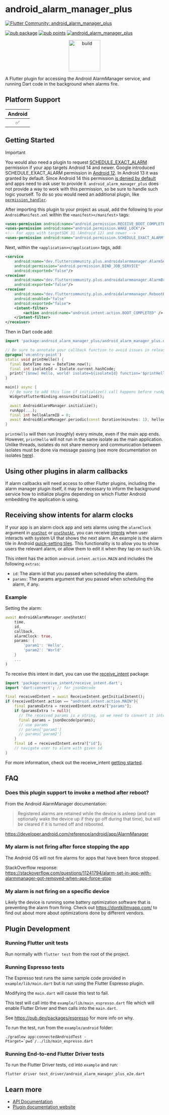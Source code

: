 # android_alarm_manager_plus

[![Flutter Community: android_alarm_manager_plus](https://fluttercommunity.dev/_github/header/android_alarm_manager_plus)](https://github.com/fluttercommunity/community)

[![pub package](https://img.shields.io/pub/v/android_alarm_manager_plus.svg)](https://pub.dev/packages/android_alarm_manager_plus)
[![pub points](https://img.shields.io/pub/points/android_alarm_manager_plus?color=2E8B57&label=pub%20points)](https://pub.dev/packages/android_alarm_manager_plus/score)
[![android_alarm_manager_plus](https://github.com/fluttercommunity/plus_plugins/actions/workflows/android_alarm_manager_plus.yaml/badge.svg)](https://github.com/fluttercommunity/plus_plugins/actions/workflows/android_alarm_manager_plus.yaml)

<div style="text-align: center;"><a href="https://flutter.dev/docs/development/packages-and-plugins/favorites" target="_blank" rel="noreferrer noopener"><img src="../../website/static/img/flutter-favorite-badge.png" width="100" alt="build"></a></div>

A Flutter plugin for accessing the Android AlarmManager service, and running
Dart code in the background when alarms fire.

## Platform Support

| Android |
| :-----: |
|   ✅    |

## Getting Started

> [!IMPORTANT]  
> You would also need a plugin to request [SCHEDULE_EXACT_ALARM](https://developer.android.com/reference/android/Manifest.permission#SCHEDULE_EXACT_ALARM) permission if your app targets Android 14 and newer.
> Google introduced SCHEDULE_EXACT_ALARM permission in [Android 12](https://developer.android.com/about/versions/12/behavior-changes-12#exact-alarm-permission). In Android 13 it was granted by default.
> Since Android 14 this permission [is denied by default](https://developer.android.com/about/versions/14/changes/schedule-exact-alarms) and apps need to ask user to provide it.
> `android_alarm_manager_plus` does not provide a way to work with this permission, so be sure to handle such logic yourself.
> To do so you would need an additional plugin, like [`permission_handler`](https://pub.dev/packages/permission_handler).

After importing this plugin to your project as usual, add the following to your
`AndroidManifest.xml` within the `<manifest></manifest>` tags:

```xml
<uses-permission android:name="android.permission.RECEIVE_BOOT_COMPLETED"/>
<uses-permission android:name="android.permission.WAKE_LOCK"/>
<!-- For apps with targetSDK 31 (Android 12) and newer -->
<uses-permission android:name="android.permission.SCHEDULE_EXACT_ALARM"/>
```

Next, within the `<application></application>` tags, add:

```xml
<service
    android:name="dev.fluttercommunity.plus.androidalarmmanager.AlarmService"
    android:permission="android.permission.BIND_JOB_SERVICE"
    android:exported="false"/>
<receiver
    android:name="dev.fluttercommunity.plus.androidalarmmanager.AlarmBroadcastReceiver"
    android:exported="false"/>
<receiver
    android:name="dev.fluttercommunity.plus.androidalarmmanager.RebootBroadcastReceiver"
    android:enabled="false"
    android:exported="false">
    <intent-filter>
        <action android:name="android.intent.action.BOOT_COMPLETED" />
    </intent-filter>
</receiver>

```

Then in Dart code add:

```dart
import 'package:android_alarm_manager_plus/android_alarm_manager_plus.dart';

// Be sure to annotate your callback function to avoid issues in release mode on Flutter >= 3.3.0
@pragma('vm:entry-point')
static void printHello() {
  final DateTime now = DateTime.now();
  final int isolateId = Isolate.current.hashCode;
  print("[$now] Hello, world! isolate=${isolateId} function='$printHello'");
}

main() async {
  // Be sure to add this line if initialize() call happens before runApp()
  WidgetsFlutterBinding.ensureInitialized();

  await AndroidAlarmManager.initialize();
  runApp(...);
  final int helloAlarmID = 0;
  await AndroidAlarmManager.periodic(const Duration(minutes: 1), helloAlarmID, printHello);
}
```

`printHello` will then run (roughly) every minute, even if the main app ends. However, `printHello`
will not run in the same isolate as the main application. Unlike threads, isolates do not share
memory and communication between isolates must be done via message passing (see more documentation on
isolates [here](https://api.dart.dev/stable/2.0.0/dart-isolate/dart-isolate-library.html)).

## Using other plugins in alarm callbacks

If alarm callbacks will need access to other Flutter plugins, including the
alarm manager plugin itself, it may be necessary to inform the background service how
to initialize plugins depending on which Flutter Android embedding the application is
using.

## Receiving show intents for alarm clocks

If your app is an alarm clock app and sets alarms using the `alarmClock` argument in [`oneShot`](https://pub.dev/documentation/android_alarm_manager_plus/latest/android_alarm_manager_plus/AndroidAlarmManager/oneShot.html) or [`oneShotAt`](https://pub.dev/documentation/android_alarm_manager_plus/latest/android_alarm_manager_plus/AndroidAlarmManager/oneShotAt.html), you can receive [intents](https://developer.android.com/reference/android/content/Intent) when user interacts with system UI that shows the next alarm. An example is the alarm tile in Android [quick-setting tiles](https://developer.android.com/develop/ui/views/quicksettings-tiles). This functionality is to allow you to show users the relevant alarm, or allow them to edit it when they tap on such UIs. 

This intent has the action `android.intent.action.MAIN` and includes the following `extras`:
- `id`: The alarm id that you passed when scheduling the alarm.
- `params`: The params argument that you passed when scheduling the alarm, if any.

### Example

Setting the alarm:

```dart
await AndroidAlarmManager.oneShotAt(
    time,
    id,
    callback,
    alarmClock: true,
    params: {
        'param1': 'Hello',
        'param2': 'World'
    }
    ...
)
```

To receive this intent in dart, you can use the [receive_intent](https://pub.dev/packages/receive_intent) package:

```dart
import 'package:receive_intent/receive_intent.dart';
import 'dart:convert'; // for jsonDecode

final receivedIntent = await ReceiveIntent.getInitialIntent();
if (receivedIntent.action == "android.intent.action.MAIN"){
    final paramsExtra = receivedIntent.extra?["params"];
    if (paramsExtra != null){
      // The received params is a string, so we need to convert it into a json map
      final params = jsonDecode(params);
      // use params
      // params['param1']
      // params['param2']
    }
    final id = receivedIntent.extra?["id"];
    // navigate user to alarm with given id
}
```
For more information, check out the receive_intent [getting started](https://pub.dev/packages/receive_intent#getting-started).

## FAQ

### Does this plugin support to invoke a method after reboot?

From the Android AlarmManager documentation:

> Registered alarms are retained while the device is asleep (and can optionally wake the device up if they go off
during that time), but will be cleared if it is turned off and rebooted.

https://developer.android.com/reference/android/app/AlarmManager

### My alarm is not firing after force stopping the app

The Android OS will not fire alarms for apps that have been force stopped.

StackOverflow response: https://stackoverflow.com/questions/11241794/alarm-set-in-app-with-alarmmanager-got-removed-when-app-force-stop

### My alarm is not firing on a specific device

Likely the device is running some battery optimization software that is preventing the alarm from firing.
Check out https://dontkillmyapp.com/ to find out about more about optimizations done by different vendors.

## Plugin Development

### Running Flutter unit tests

Run normally with `flutter test` from the root of the project.

### Running Espresso tests

The Espresso test runs the same sample code provided in `example/lib/main.dart`
but is run using the Flutter Espresso plugin.

Modifying the `main.dart` will cause this test to fail.

This test will call into the `example/lib/main_espresso.dart` file which
will enable Flutter Driver and then calls into the `main.dart`.

See https://pub.dev/packages/espresso for more info on why.

To run the test, run from the `example/android` folder:

```
./gradlew app:connectedAndroidTest -Ptarget=`pwd`/../lib/main_espresso.dart
```

### Running End-to-end Flutter Driver tests

To run the Flutter Driver tests, cd into `example` and run:

```
flutter driver test_driver/android_alarm_manager_plus_e2e.dart
```

## Learn more

- [API Documentation](https://pub.dev/documentation/android_alarm_manager_plus/latest/android_alarm_manager_plus/android_alarm_manager_plus-library.html)
- [Plugin documentation website](https://plus.fluttercommunity.dev/docs/android_alarm_manager_plus/overview/)
